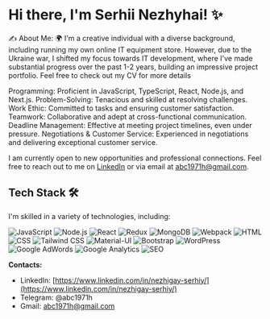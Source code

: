 # Hi there, I'm Serhii Nezhyhai! ✨

✍️ About Me:
🌍 I'm a creative individual with a diverse background, including running my own online IT equipment store. However, due to the Ukraine war, I shifted my focus towards IT development, where I've made substantial progress over the past 1-2 years, building an impressive project portfolio. Feel free to check out my CV for more details

Programming: Proficient in JavaScript, TypeScript, React, Node.js, and Next.js.
Problem-Solving: Tenacious and skilled at resolving challenges.
Work Ethic: Committed to tasks and ensuring customer satisfaction.
Teamwork: Collaborative and adept at cross-functional communication.
Deadline Management: Effective at meeting project timelines, even under pressure.
Negotiations & Customer Service: Experienced in negotiations and delivering exceptional customer service.

I am currently open to new opportunities and professional connections. Feel free to reach out to me on [LinkedIn](https://www.linkedin.com/in/nezhigay-serhiy/) or via email at abc1971h@gmail.com.

## Tech Stack 🛠️

I'm skilled in a variety of technologies, including:

![JavaScript](https://img.shields.io/badge/JavaScript-yellow)
![Node.js](https://img.shields.io/badge/Node.js-green)
![React](https://img.shields.io/badge/React-blue)
![Redux](https://img.shields.io/badge/Redux-purple)
![MongoDB](https://img.shields.io/badge/MongoDB-green)
![Webpack](https://img.shields.io/badge/Webpack-blue)
![HTML](https://img.shields.io/badge/HTML-orange)
![CSS](https://img.shields.io/badge/CSS-blueviolet)
![Tailwind CSS](https://img.shields.io/badge/Tailwind%20CSS-blue)
![Material-UI](https://img.shields.io/badge/Material--UI-teal)
![Bootstrap](https://img.shields.io/badge/Bootstrap-purple)
![WordPress](https://img.shields.io/badge/WordPress-blue)
![Google AdWords](https://img.shields.io/badge/Google%20AdWords-green)
![Google Analytics](https://img.shields.io/badge/Google%20Analytics-blue)
![SEO](https://img.shields.io/badge/SEO-orange)

**Contacts:**
- LinkedIn: [https://www.linkedin.com/in/nezhigay-serhiy/](https://www.linkedin.com/in/nezhigay-serhiy/)
- Telegram: @abc1971h
- Gmail: abc1971h@gmail.com
